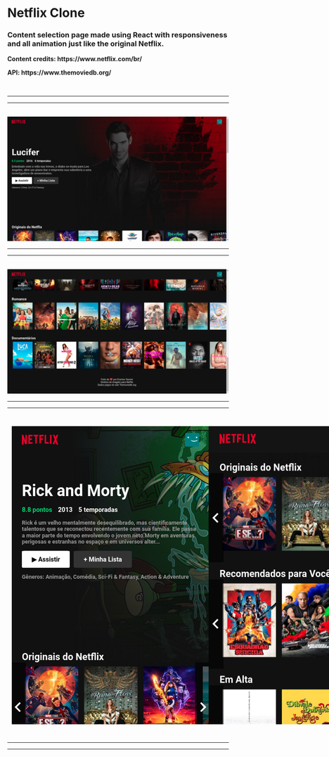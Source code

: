 <h1>Netflix Clone</h1>
   <h3>Content selection page made using React with responsiveness and all animation just like the original Netflix.</h3>
    <strong>
        <p>Content credits: https://www.netflix.com/br/</p>
        <p>API: https://www.themoviedb.org/</p>
    </strong>
    <br/>
    <hr/>
    <hr/>
    <br/>
    <img src="images/1.png" alt="">
    <br/>
    <hr/>
    <hr/>
    <br/>
    <img src="images/3.png" alt="">
    <br/>
    <hr/>
    <hr/>
    <br/>
    <div style="display: flex; padding:10px; white-space:nowrap">
        <img src="images/4.png" alt="">
        <img src="images/5.png" alt="">
    </div>
    <br/>
    <hr/>
    <hr/>
    <br/>
